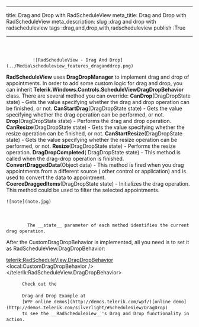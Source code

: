 ___
title: Drag and Drop with RadScheduleView
meta_title: Drag and Drop with RadScheduleView
meta_description: 
slug :drag and drop with radscheduleview
tags :drag,and,drop,with,radscheduleview
publish :True
___


# 


                 
              ![RadScheduleView - Drag And Drop](../Media\scheduleview_features_draganddrop.png)

__RadScheduleView__ uses __DragDropManager__ to implement drag and drop of appointments. In order to add some custom logic for drag and drop, you can inherit __Telerik.Windows.Controls.ScheduleViewDragDropBehavior__ class. There are several method you can override:
        __CanDrop__(DragDropState state) - Gets the value specifying whether the drag and drop operation can be finished, or not.
          __CanStartDrag__(DragDropState state) - Gets the value specifying whether the drag operation can be performed, or not.
          __Drop__(DragDropState state) - Performs the drag and drop operation.
          __CanResize__(DragDropState state) - Gets the value specifying whether the resize operation can be finished, or not.
          __CanStartResize__(DragDropState state) - Gets the value specifying whether the resize operation can be performed, or not.
          __Resize__(DragDropState state) - Performs the resize operation.
          __DragDropCompleted__( DragDropState state) -  This method is called when the drag-drop operation is finished.
          __ConvertDraggedData__(Object data) - This method is fired when you drag appointments from a different source ( other control or application) and is used to convert the data to appointment.
          __CoerceDraggedItems__(DragDropState state) - Initializes the drag operation. This method could be used to filter the selected appointments.
          


    ![note](note.jpg)
    	


            The __state__ parameter of each method identifies the current drag operation.
          

After the CustomDragDropBehavior is implemented, all you need is to set it as RadScheduleView.DragDropBehavior:


<telerik:RadScheduleView.DragDropBehavior>
  <local:CustomDragDropBehavior />
</telerik:RadScheduleView.DragDropBehavior>


          Check out the 
          
          Drag and Drop Example at 
          [WPF online demos](http://demos.telerik.com/wpf/)[online demo](http://demos.telerik.com/silverlight/#ScheduleView/DragDrop)
          to see the __RadScheduleView__'s Drag and Drop functionality in action.
        
